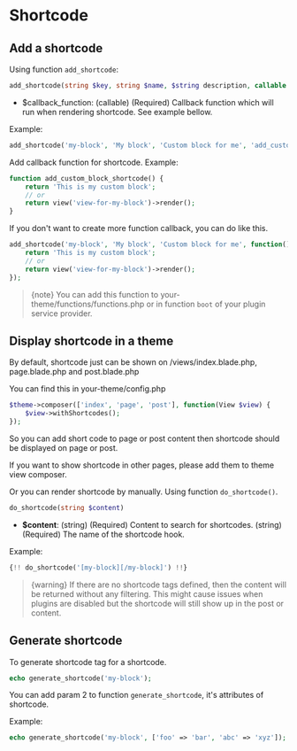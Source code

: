 # Shortcode

## Add a shortcode

Using function `add_shortcode`:

```php
add_shortcode(string $key, string $name, $string description, callable $callback_function)
```

+ $callback_function: (callable) (Required) Callback function which will run when rendering shortcode. See example bellow.

Example:

```php
add_shortcode('my-block', 'My block', 'Custom block for me', 'add_custom_block_shortcode');
```

Add callback function for shortcode. Example:

```php
function add_custom_block_shortcode() {
    return 'This is my custom block';
    // or 
    return view('view-for-my-block')->render(); 
}
```

If you don't want to create more function callback, you can do like this.

```php
add_shortcode('my-block', 'My block', 'Custom block for me', function() {
    return 'This is my custom block';
    // or 
    return view('view-for-my-block')->render(); 
});
```

> {note} You can add this function to your-theme/functions/functions.php or in function `boot` of your plugin service provider. 

## Display shortcode in a theme

By default, shortcode just can be shown on <your-theme-path>/views/index.blade.php, page.blade.php and post.blade.php

You can find this in your-theme/config.php

```php
$theme->composer(['index', 'page', 'post'], function(View $view) {
    $view->withShortcodes();
});
```

So you can add short code to page or post content then shortcode should be displayed on page or post.

If you want to show shortcode in other pages, please add them to theme view composer.

Or you can render shortcode by manually. Using function `do_shortcode()`.

```php
do_shortcode(string $content)
```

+ **$content**: (string) (Required) Content to search for shortcodes. (string) (Required) The name of the shortcode hook.

Example:

```php
{!! do_shortcode('[my-block][/my-block]') !!}
```

> {warning} If there are no shortcode tags defined, then the content will be returned without any filtering. This might cause issues when plugins are disabled but the shortcode will still show up in the post or content.

## Generate shortcode

To generate shortcode tag for a shortcode.

```php
echo generate_shortcode('my-block');
```

You can add param 2 to function `generate_shortcode`, it's attributes of shortcode.

Example:

```php
echo generate_shortcode('my-block', ['foo' => 'bar', 'abc' => 'xyz']);
```

